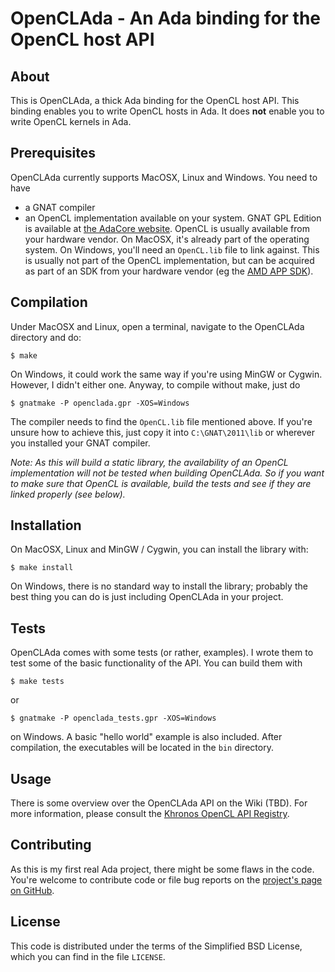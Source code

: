 # OpenCLAda - An Ada binding for the OpenCL host API

## About
This is OpenCLAda, a thick Ada binding for the OpenCL host API.
This binding enables you to write OpenCL hosts in Ada. It does **not**
enable you to write OpenCL kernels in Ada.

## Prerequisites

OpenCLAda currently supports MacOSX, Linux and Windows. You need to have
 - a GNAT compiler
 - an OpenCL implementation
available on your system. GNAT GPL Edition is available at
[the AdaCore website](http://libre.adacore.com/libre/download/). OpenCL is
usually available from your hardware vendor. On MacOSX, it's already part of
the operating system. On Windows, you'll need an `OpenCL.lib` file to link against.
This is usually not part of the OpenCL implementation, but can be acquired as
part of an SDK from your hardware vendor (eg the
[AMD APP SDK](http://developer.amd.com/SDKS/AMDAPPSDK/Pages/default.aspx)).

## Compilation

Under MacOSX and Linux, open a terminal,
navigate to the OpenCLAda directory and do:

	$ make

On Windows, it could work the same way if you're using MinGW or Cygwin.
However, I didn't either one. Anyway, to compile without make, just do

	$ gnatmake -P openclada.gpr -XOS=Windows

The compiler needs to find the `OpenCL.lib` file mentioned above. If you're
unsure how to achieve this, just copy it into `C:\GNAT\2011\lib` or wherever
you installed your GNAT compiler.

*Note: As this will build a static library, the availability of an OpenCL
implementation will not be tested when building OpenCLAda. So if you want to
make sure that OpenCL is available, build the tests and see if they are linked
properly (see below).*

## Installation

On MacOSX, Linux and MinGW / Cygwin, you can install the library with:

	$ make install

On Windows, there is no standard way to install the library; probably the
best thing you can do is just including OpenCLAda in your project.

## Tests

OpenCLAda comes with some tests (or rather, examples). I wrote them to test
some of the basic functionality of the API. You can build them with

	$ make tests

or

	$ gnatmake -P openclada_tests.gpr -XOS=Windows
	
on Windows. A basic "hello world" example is also included. After compilation,
the executables will be located in the `bin` directory.

## Usage

There is some overview over the OpenCLAda API on the Wiki (TBD). For more
information, please consult the
[Khronos OpenCL API Registry](http://www.khronos.org/registry/cl/).

## Contributing

As this is my first real Ada project, there might be some flaws in the code.
You're welcome to contribute code or file bug reports on the
[project's page on GitHub](https://github.com/flyx86/openclada).

## License

This code is distributed under the terms of the
Simplified BSD License, which you can find in the file
`LICENSE`.
